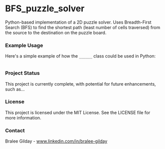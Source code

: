 # BFS_puzzle_solver
Python-based implementation of a 2D puzzle solver. Uses Breadth-First Search (BFS) to find the shortest path (least number of cells traversed) from the source to the destination on the puzzle board.

### Example Usage
Here's a simple example of how the `______` class could be used in Python:

```python

```

### Project Status
This project is currently complete, with potential for future enhancements, such as...

### License
This project is licensed under the MIT License. See the LICENSE file for more information.

### Contact
Bralee Gilday - www.linkedin.com/in/bralee-gilday
